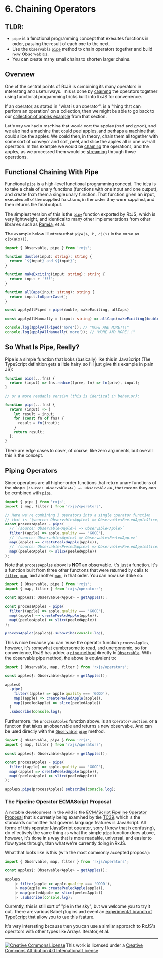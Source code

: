 # 6. Chaining Operators

## TLDR:

- `pipe` is a functional programming concept that executes functions in order, passing the result of each one to the next.
- Use the `Observable` [`pipe`](API) method to chain operators together and build new Observables.
- You can create many small chains to shorten larger chains.

## Overview

One of the central points of RxJS is combining its many operators in interesting and useful ways. This is done by [chaining](glossary-and-semantics#chaining) the operators together using functional programming tricks built into RxJS for convenience.

If an operator, as stated in ["what is an operator"](4-what-is-an-operator.md#Operators), is a "thing that can perform an operation" on a collection, then we might be able to go back to our [collection of apples example](4-what-is-an-operator.md#Collections) from that section.

Let's say we had a machine that would sort the apples (bad and good), and we also had a machine that could peel apples, and perhaps a machine that could slice the apples. We could then, in theory, chain them all together with some sort of conveyor and sort, peel, and slice the apples all in one overall operation. In this example we would be [chaining](CL) the operations, and the apples, as we processed them would be [streaming](glossary-and-semantics#chaining) through those operations.

## Functional Chaining With Pipe

Functional `pipe` is a high-level functional programming concept. The idea is to take a chain of unary functions (functions with one input and one output), and create from them a single unary function. That function given an input, executes all of the supplied functions, in the order they were supplied, and then returns the final output.

The simplest version of this is the [`pipe`](API) function exported by RxJS, which is very lightweight, and identical to many other implementations from other libraries such as [Ramda](https://ramdajs.com), et al.

The example below illustrates that `pipe(a, b, c)(x)` is the same as `c(b(a(x)))`.

```ts
import { Observable, pipe } from 'rxjs';

function double(input: string): string {
  return `${input} and ${input}`;
}

function makeExciting(input: string): string {
  return input + '!!!';
}

function allCaps(input: string): string {
  return input.toUpperCase();
}

const applyAllPiped = pipe(double, makeExciting, allCaps);

const applyAllManually = (input: string) => allCaps(makeExciting(double(input)));

console.log(applyAllPiped('more')); // "MORE AND MORE!!!"
console.log(applyAllManually('more')); // "MORE AND MORE!!!"
```

## So What Is Pipe, Really?

Pipe is a simple function that looks (basically) like this in JavaScript (The TypeScript definition gets a little hairy, so I'll just give this example in plain JS):

```ts
function pipe(...fns) {
  return (input) => fns.reduce((prev, fn) => fn(prev), input);
}

// or a more readable version (this is identical in behavior):

function pipe(...fns) {
  return (input) => {
    let result = input;
    for (const fn of fns) {
      result = fn(input);
    }
    return result;
  };
}
```

There are edge cases to cover, of course, like zero arguments, but overall this is the concept.

## Piping Operators

Since operators are all higher-order functions that return unary functions of the shape `(source: Observable<A>) => Observable<B>`, that means they can be combined with [`pipe`](API).

```ts
import { pipe } from 'rxjs';
import { map, filter } from 'rxjs/operators';

// Here we're combining 3 operators into a single operator function
// that is `(source: Observable<Apple>) => Observable<PeeledAppleSlice[]>`
const processApples = pipe(
  // `(source: Observable<Apple>) => Observable<Apple>`
  filter((apple) => apple.quality === 'GOOD'),
  // `(source: Observable<Apple>) => Observable<PeeledApple>`
  map((apple) => createPeeledApple(apple)),
  // `(source: Observable<PeeledApple>) => Observable<PeeledAppleSlice[]>`
  map((peeledApple) => slice(peeledApple))
);
```

Note that `processApples` above is **NOT** an observable. It's just a function. It's a function built from three other functions that were returned by calls to [`filter`](API), [`map`](API), and another [`map`](API), in that order. You can now use it like so:

```ts
import { Observable, pipe } from 'rxjs';
import { map, filter } from 'rxjs/operators';

const apples$: Observable<Apple> = getApples();

const processApples = pipe(
  filter((apple) => apple.quality === 'GOOD'),
  map((apple) => createPeeledApple(apple)),
  map((peeledApple) => slice(peeledApple))
);

processApples(apples$).subscribe(console.log);
```

This is nice because you can reuse the operator function `processApples`, however, it's somewhat cumbersome to read, and unergonomic, so for convenience, RxJS has added a [`pipe` method](API) directly to [`Observable`](API). With the observable pipe method, the above is equivalent to:

```ts
import { Observable, map, filter } from 'rxjs/operators';

const apples$: Observable<Apple> = getApples();

apples$
  .pipe(
    filter((apple) => apple.quality === 'GOOD'),
    map((apple) => createPeeledApple(apple)),
    map((peeledApple) => slice(peeledApple))
  )
  .subscribe(console.log);
```

Furthermore, the `processApples` function above, is an [`OperatorFunction`](API), or a function that takes an observable and returns a new observable. And can be used directly with the [`Observable`](API) [`pipe`](API) method.

```ts
import { Observable, pipe } from 'rxjs';
import { map, filter } from 'rxjs/operators';

const apples$: Observable<Apple> = getApples();

const processApples = pipe(
  filter((apple) => apple.quality === 'GOOD'),
  map((apple) => createPeeledApple(apple)),
  map((peeledApple) => slice(peeledApple))
);

apples$.pipe(processApples).subscribe(console.log);
```

### The Pipeline Operator ECMAScript Proposal

A notable development in the wild is the [ECMAScript Pipeline Operator Proposal](https://github.com/tc39/proposal-pipeline-operator) that is currently being examined by the [TC39](https://tc39.es/), which is the standards committee that governs language features in JavaScript. All forms of this operator (JavaScript operator, sorry I know that is confusing), do effectively the same thing as what the simple `pipe` function does above, however, it's done in a way that is more readable, universal, and easier to flow types through, than what we're currently doing in RxJS.

What that looks like is this (with the most commonly accepted proposal):

```ts
import { Observable, map, filter } from 'rxjs/operators';

const apples$: Observable<Apple> = getApples();

apples$
    |> filter(apple => apple.quality === 'GOOD'),
    |> map(apple => createPeeledApple(apple)),
    |> map(peeledApple => slice(peeledApple))
    |> .subscribe(console.log);
```

Currently, this is still sort of "pie in the sky", but we welcome you to try it out. There are various
Babel plugins and event an [experimental branch of TypeScript](https://github.com/microsoft/TypeScript/pull/38305) that allow you to use this feature.

It's very interesting because then you can use a similar approach to RxJS's operators with other types like Arrays, Iterator, et al.

---

<a rel="license" href="http://creativecommons.org/licenses/by/4.0/"><img alt="Creative Commons License" style="border-width:0" src="https://licensebuttons.net/l/by/4.0/80x15.png" /></a>
This work is licensed under a <a rel="license" href="http://creativecommons.org/licenses/by/4.0/">Creative Commons Attribution 4.0 International License</a>
